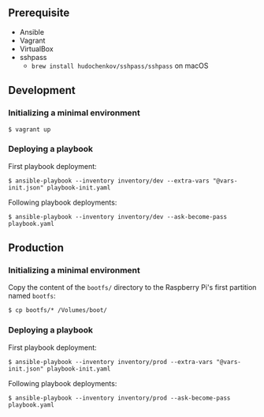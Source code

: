 ## Prerequisite

- Ansible
- Vagrant
- VirtualBox
- sshpass
  - `brew install hudochenkov/sshpass/sshpass` on macOS

## Development

### Initializing a minimal environment

```shell
$ vagrant up
```

### Deploying a playbook

First playbook deployment:

```
$ ansible-playbook --inventory inventory/dev --extra-vars "@vars-init.json" playbook-init.yaml
```

Following playbook deployments:

```
$ ansible-playbook --inventory inventory/dev --ask-become-pass playbook.yaml
```


## Production

### Initializing a minimal environment

Copy the content of the `bootfs/` directory to the Raspberry Pi's first partition named `bootfs`:

```
$ cp bootfs/* /Volumes/boot/
```


### Deploying a playbook

First playbook deployment:

```
$ ansible-playbook --inventory inventory/prod --extra-vars "@vars-init.json" playbook-init.yaml
```

Following playbook deployments:

```
$ ansible-playbook --inventory inventory/prod --ask-become-pass playbook.yaml
```
